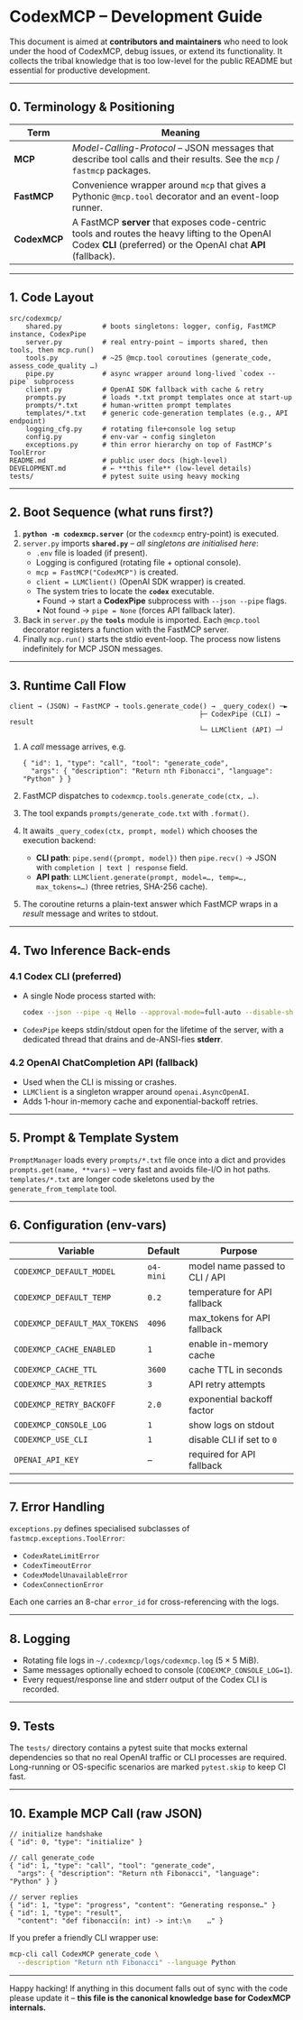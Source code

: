 # CodexMCP – Development Guide

This document is aimed at **contributors and maintainers** who need to look
under the hood of CodexMCP, debug issues, or extend its functionality.  It
collects the tribal knowledge that is too low-level for the public README but
essential for productive development.

---

## 0. Terminology & Positioning

| Term | Meaning |
|------|---------|
| **MCP** | *Model-Calling-Protocol* – JSON messages that describe tool calls and their results.  See the `mcp` / `fastmcp` packages. |
| **FastMCP** | Convenience wrapper around `mcp` that gives a Pythonic `@mcp.tool` decorator and an event-loop runner. |
| **CodexMCP** | A FastMCP **server** that exposes code-centric tools and routes the heavy lifting to the OpenAI Codex **CLI** (preferred) or the OpenAI chat **API** (fallback). |

---

## 1. Code Layout

```
src/codexmcp/
    shared.py          # boots singletons: logger, config, FastMCP instance, CodexPipe
    server.py          # real entry-point – imports shared, then tools, then mcp.run()
    tools.py           # ~25 @mcp.tool coroutines (generate_code, assess_code_quality …)
    pipe.py            # async wrapper around long-lived `codex --pipe` subprocess
    client.py          # OpenAI SDK fallback with cache & retry
    prompts.py         # loads *.txt prompt templates once at start-up
    prompts/*.txt      # human-written prompt templates
    templates/*.txt    # generic code-generation templates (e.g., API endpoint)
    logging_cfg.py     # rotating file+console log setup
    config.py          # env-var → config singleton
    exceptions.py      # thin error hierarchy on top of FastMCP’s ToolError
README.md              # public user docs (high-level)
DEVELOPMENT.md         # ← **this file** (low-level details)
tests/                 # pytest suite using heavy mocking
```

---

## 2. Boot Sequence (what runs first?)

1. **`python -m codexmcp.server`** (or the `codexmcp` entry-point) is executed.
2. `server.py` imports **`shared.py`** – *all singletons are initialised here*:
   - `.env` file is loaded (if present).
   - Logging is configured (rotating file + optional console).
   - `mcp = FastMCP("CodexMCP")` is created.
   - `client = LLMClient()` (OpenAI SDK wrapper) is created.
   - The system tries to locate the **`codex`** executable.  
     • Found  → start a **CodexPipe** subprocess with `--json --pipe` flags.  
     • Not found → `pipe = None` (forces API fallback later).
3. Back in `server.py` the **`tools`** module is imported.  Each `@mcp.tool`
   decorator registers a function with the FastMCP server.
4. Finally `mcp.run()` starts the stdio event-loop.  The process now listens
   indefinitely for MCP JSON messages.

---

## 3. Runtime Call Flow

```
client → (JSON) → FastMCP → tools.generate_code() → _query_codex() ─►
                                               ├─ CodexPipe (CLI) → result
                                               └─ LLMClient (API) ─┘
```

1. A *call* message arrives, e.g.

   ```jsonc
   { "id": 1, "type": "call", "tool": "generate_code",
     "args": { "description": "Return nth Fibonacci", "language": "Python" } }
   ```
2. FastMCP dispatches to `codexmcp.tools.generate_code(ctx, …)`.
3. The tool expands `prompts/generate_code.txt` with `.format()`.
4. It awaits `_query_codex(ctx, prompt, model)` which chooses the execution
   backend:
   - **CLI path**: `pipe.send({prompt, model})` then `pipe.recv()` → JSON with
     `completion | text | response` field.
   - **API path**: `LLMClient.generate(prompt, model=…, temp=…, max_tokens=…)`
     (three retries, SHA-256 cache).
5. The coroutine returns a plain-text answer which FastMCP wraps in a
   *result* message and writes to stdout.

---

## 4. Two Inference Back-ends

### 4.1 Codex CLI (preferred)

* A single Node process started with:

  ```bash
  codex --json --pipe -q Hello --approval-mode=full-auto --disable-shell --exit-when-idle
  ```

* `CodexPipe` keeps stdin/stdout open for the lifetime of the server, with a
  dedicated thread that drains and de-ANSI-fies **stderr**.

### 4.2 OpenAI ChatCompletion API (fallback)

* Used when the CLI is missing or crashes.
* `LLMClient` is a singleton wrapper around `openai.AsyncOpenAI`.
* Adds 1-hour in-memory cache and exponential-backoff retries.

---

## 5. Prompt & Template System

`PromptManager` loads every `prompts/*.txt` file once into a dict and provides
`prompts.get(name, **vars)` – very fast and avoids file-I/O in hot paths.
`templates/*.txt` are longer code skeletons used by the
`generate_from_template` tool.

---

## 6. Configuration (env-vars)

| Variable | Default | Purpose |
|----------|---------|---------|
| `CODEXMCP_DEFAULT_MODEL`       | `o4-mini` | model name passed to CLI / API |
| `CODEXMCP_DEFAULT_TEMP`        | `0.2`     | temperature for API fallback   |
| `CODEXMCP_DEFAULT_MAX_TOKENS`  | `4096`    | max_tokens for API fallback    |
| `CODEXMCP_CACHE_ENABLED`       | `1`       | enable in-memory cache         |
| `CODEXMCP_CACHE_TTL`           | `3600`    | cache TTL in seconds           |
| `CODEXMCP_MAX_RETRIES`         | `3`       | API retry attempts             |
| `CODEXMCP_RETRY_BACKOFF`       | `2.0`     | exponential backoff factor     |
| `CODEXMCP_CONSOLE_LOG`         | `1`       | show logs on stdout            |
| `CODEXMCP_USE_CLI`             | `1`       | disable CLI if set to `0`      |
| `OPENAI_API_KEY`               | –         | required for API fallback      |

---

## 7. Error Handling

`exceptions.py` defines specialised subclasses of `fastmcp.exceptions.ToolError`:

* `CodexRateLimitError`
* `CodexTimeoutError`
* `CodexModelUnavailableError`
* `CodexConnectionError`

Each one carries an 8-char `error_id` for cross-referencing with the logs.

---

## 8. Logging

* Rotating file logs in `~/.codexmcp/logs/codexmcp.log` (5 × 5 MiB).
* Same messages optionally echoed to console (`CODEXMCP_CONSOLE_LOG=1`).
* Every request/response line and stderr output of the Codex CLI is recorded.

---

## 9. Tests

The `tests/` directory contains a pytest suite that mocks external
dependencies so that no real OpenAI traffic or CLI processes are required.
Long-running or OS-specific scenarios are marked `pytest.skip` to keep CI fast.

---

## 10. Example MCP Call (raw JSON)

```jsonc
// initialize handshake
{ "id": 0, "type": "initialize" }

// call generate_code
{ "id": 1, "type": "call", "tool": "generate_code",
  "args": { "description": "Return nth Fibonacci", "language": "Python" } }

// server replies
{ "id": 1, "type": "progress", "content": "Generating response…" }
{ "id": 1, "type": "result",
  "content": "def fibonacci(n: int) -> int:\n    …" }
```

If you prefer a friendly CLI wrapper use:

```bash
mcp-cli call CodexMCP generate_code \
  --description "Return nth Fibonacci" --language Python
```

---

Happy hacking!  If anything in this document falls out of sync with the code
please update it – **this file is the canonical knowledge base for CodexMCP
internals.**
